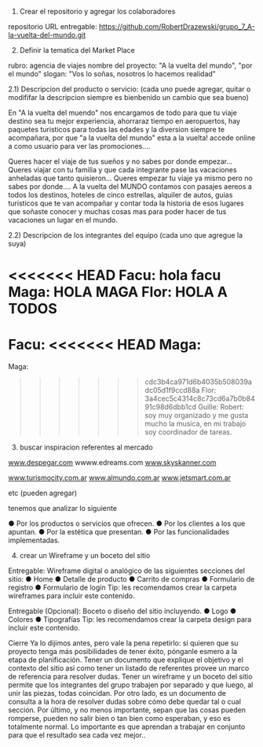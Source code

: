 1) Crear el repositorio y agregar los colaboradores

repositorio URL entregable: https://github.com/RobertDrazewski/grupo_7_A-la-vuelta-del-mundo.git

2) Definir la tematica del Market Place

rubro: agencia de viajes
nombre del proyecto: "A la vuelta del mundo", "por el mundo"
slogan: "Vos lo soñas, nosotros lo hacemos realidad"

2.1) Descripcion del producto o servicio: (cada uno puede agregar, quitar o modififar la descripcion siempre es bienbenido un cambio que sea bueno)

En "A la vuelta del muendo" nos encargamos de todo para que tu viaje destino sea tu mejor experiencia, ahorraraz tiempo en aeropuertos, hay paquetes turisticos para todas las edades y la diversion siempre te acompañara, por que "a la vuelta del mundo" esta a la vuelta! accede online a como usuario para ver las promociones....

Queres hacer el viaje de tus sueños y no sabes por donde empezar...
Queres viajar con tu familia y que cada integrante pase las vacaciones anheladas que tanto quisieron...
Queres empezar tu viaje ya mismo pero no sabes por donde....
A la vuelta del MUNDO contamos con pasajes aereos a todos los destinos, hoteles de cinco estrellas, alquiler de autos, guias turisticos que te van acompañar y contar toda la historia de esos lugares que soñaste conocer y muchas cosas mas para poder hacer de tus vacaciones un lugar en el mundo.

2.2) Descripcion de los integrantes del equipo (cada uno que agregue la suya)

<<<<<<< HEAD
Facu: hola facu
Maga: HOLA MAGA
Flor: HOLA A TODOS
=======
Facu:
<<<<<<< HEAD
Maga: 
=======
Maga: 
>>>>>>> cdc3b4ca971d6b4035b508039adc05d1f9ccd88a
Flor:
>>>>>>> 3a4cec5c4314c8c73cd6a7b0b8491c98d6dbb1cd
Guille:
Robert: soy muy organizado y me gusta mucho la musica, en mi trabajo soy coordinador de tareas. 

3) buscar inspiracion referentes al mercado

www.despegar.com
wwww.edreams.com
www.skyskanner.com

www.turismocity.com.ar
www.almundo.com.ar
www.jetsmart.com.ar

etc (pueden agregar)

tenemos que analizar lo siguiente
 
● Por los productos o servicios que ofrecen.
● Por los clientes a los que apuntan.
● Por la estética que presentan.
● Por las funcionalidades implementadas.

4) crear un Wireframe y un boceto del sitio

Entregable: Wireframe digital o analógico de las siguientes secciones del sitio:
● Home
● Detalle de producto
● Carrito de compras
● Formulario de registro
● Formulario de login
Tip: les recomendamos crear la carpeta wireframes para incluir este contenido.

Entregable (Opcional): Boceto o diseño del sitio incluyendo.
● Logo
● Colores
● Tipografías
Tip: les recomendamos crear la carpeta design para incluir este contenido.

 Cierre
Ya lo dijimos antes, pero vale la pena repetirlo: si quieren que su proyecto tenga más
posibilidades de tener éxito, pónganle esmero a la etapa de planificación.
Tener un documento que explique el objetivo y el contexto del sitio así como tener un listado de
referentes provee un marco de referencia para resolver dudas.
Tener un wireframe y un boceto del sitio permite que los integrantes del grupo trabajen por
separado y que luego, al unir las piezas, todas coincidan. Por otro lado, es un documento de
consulta a la hora de resolver dudas sobre cómo debe quedar tal o cual sección.
Por último, y no menos importante, sepan que las cosas pueden romperse, pueden no salir bien
o tan bien como esperaban, y eso es totalmente normal. Lo importante es que aprendan a
trabajar en conjunto para que el resultado sea cada vez mejor..